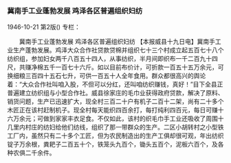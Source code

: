 ### 冀南手工业蓬勃发展  鸡泽各区普遍组织妇纺

1946-10-21
第2版()
专栏：

　　冀南手工业蓬勃发展
    鸡泽各区普遍组织妇纺
    【本报威县十九日电】冀南手工业生产蓬勃发展。鸡泽大众合作社贷款贷棉并组织七十三个村成立起五百七十八个纺织组，参加妇女两千八百五十四人，从事纺织，半月间即织布一千二百九十四尺，共赚净棉五千一百七十六斤。如以目前布价计，可折款一百五十五万余元，可换细粮三百四十五石七升，可供一百五十人全年食用。群众都很高兴的舆论着：“大众合作社叫咱入股，不但可以分红，还叫咱纺织赚钱，真好！”目下全县正普遍建立纺织组与小型合作社。威县徐家庄的毛巾业获得政府贷款，解决了原料、销货问题，生产已迅速扩大，现全村三百二十户有机子二百十二架，尚有二十多个木匠正在该村赶制机子。现全村每天能织四百余打，每打纯利四百元，每日可赚十六万余元；可做到家家丰衣足食。不仅如此，该村的织毛巾手工业还吸收了周围十几里内村庄的纺妇给他们纺线，组织了那一带群众的生产。二区小胡转村之小型铁工厂内，虽然只有二十多个工匠，但为农民制造出的生产工俱却很可观，年出纺织锭子万余根，粪耙子二百五十个，铁笼头九百个，锄头五百个，泥板六百个，及各种农俱二千余件。
